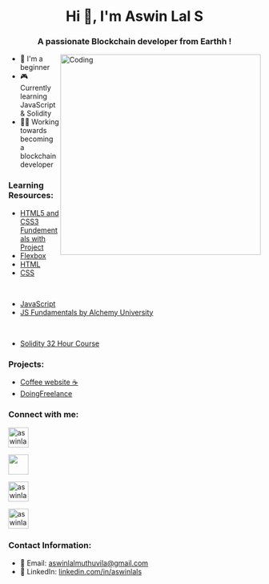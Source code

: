 <h1 align="center">Hi 👋, I'm Aswin Lal S</h1>
<h3 align="center">A passionate Blockchain developer from Earthh !</h3>

<img align="right" alt="Coding" width="400" src="https://i.pinimg.com/originals/50/83/e0/5083e0a2a7dcaae07c142e8b87036a27.gif">

- 🌱 I'm a beginner
- 🎮 Currently learning JavaScript & Solidity
- 🧑‍💻 Working towards becoming a blockchain developer


<h3 align="left">Learning Resources:</h3>

- [HTML5 and CSS3 Fundementals with Project](https://www.udemy.com/course/html5-fundamentals-for-beginners/learn/lecture/3518498#overview)
- [Flexbox](https://www.youtube.com/watch?v=z6tJ5ngiF14&list=PLC3y8-rFHvwg6rjbiMadCILrjh7QkvzoQ)
- [HTML](https://my-learning.w3schools.com/tutorial/html)
- [CSS](https://my-learning.w3schools.com/tutorial/css)

</br>

- [JavaScript](https://my-learning.w3schools.com/tutorial/js)
- [JS Fundamentals by Alchemy University](https://university.alchemy.com/home)

</br>

- [Solidity 32 Hour Course](https://www.youtube.com/watch?v=gyMwXuJrbJQ)



<h3 align="left">Projects:</h3>

- [Coffee website ☕](https://github.com/aswinlals/CoffeeWebsite)
- [DoingFreelance](https://github.com/aswinlals/DoingFreelance)

<h3 align="left">Connect with me:</h3>

<p align="left">
  <a href="https://lenster.xyz/u/aswinlals" target="blank"><img align="center" src="https://www.lens.xyz/static/media/lenster.952795ecfe31a4eda12dbd1c8b6d43a0.svg" alt="aswinlals.lens" height="40" width="40" /></a>

  <a href="https://twitter.com/doingcryptoin" target="blank"><img align="center" src="https://cdn4.iconfinder.com/data/icons/social-media-icons-the-circle-set/48/twitter_circle-512.png" height="40" width="40" /></a>
  
  <a href="https://linkedin.com/in/aswinlals" target="blank"><img align="center" src="https://cdn-icons-png.flaticon.com/512/179/179330.png" alt="aswinlals" height="40" width="40" /></a>
  
  <a href="https://instagram.com/aswinlals.lens" target="blank"><img align="center" src="https://www.transparentpng.com/thumb/logo-instagram/oKmsnf-logo-instagram-simple-png.png" alt="aswinlals.lens" height="40" width="40" /></a>
</p>



<h3 align="left">Contact Information:</h3>

- 📧 Email: [aswinlalmuthuvila@gmail.com](mailto:aswinlalmuthuvila@gmail.com)
- 💼 LinkedIn: [linkedin.com/in/aswinlals](https://linkedin.com/in/aswinlals)
